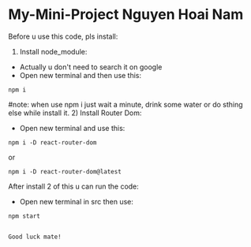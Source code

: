 # My-Mini-Project Nguyen Hoai Nam 
Before u use this code, pls install: 

1) Install node_module: 
- Actually u don't need to search it on google
- Open new terminal and then use this: 
 
>
    npm i 
    
#note: when use npm i just wait a minute, drink some water or do sthing else while install it.
2) Install Router Dom: 
- Open new terminal and use this: 
 
>
    npm i -D react-router-dom
    
   or 
   
>
    npm i -D react-router-dom@latest
    
 After install 2 of this u can run the code: 
 
 - Open new terminal in src then use: 
 
>
    npm start 
    
 
    Good luck mate! 

